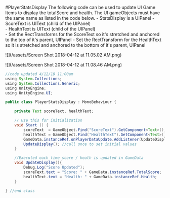 #PlayerStatsDisplay
The following code can be used to update UI Game Items to display the totalScore and health.  The UI gameObjects must have the same name as listed in the code below. 
    - StatsDisplay is a UIPanel
    - ScoreText is UIText (child of the UIPanel)  
    - HealthText is UIText (child of the UIPanel)  
    - Set the RectTransforms for the ScoreText so it's stretched and anchored to the top of it's parent, UIPanel
    - Set the RectTransform for the HealthText so it is stretched and anchored to the bottom of it's parent, UIPanel 

![](/assets/Screen Shot 2018-04-12 at 11.05.02 AM.png)

![](/assets/Screen Shot 2018-04-12 at 11.08.46 AM.png)

```java
//code updated 4/12/18 11:00am
using System.Collections;
using System.Collections.Generic;
using UnityEngine;
using UnityEngine.UI;

public class PlayerStatsDisplay : MonoBehaviour {

    private Text scoreText, healthText;

	// Use this for initialization
	void Start () {
        scoreText  = GameObject.Find("ScoreText").GetComponent<Text>();
        healthText = GameObject.Find("HealthText").GetComponent<Text>();
        GameData.instanceRef.onPlayerDataUpdate.AddListener(UpdateDisplay);
        UpdateDisplay(); //call once to set initial values
    }

    //Executed each time score / heath is updated in GameData
    void UpdateDisplay(){
        Debug.Log("Score Updated");
        scoreText.text = "Score: " + GameData.instanceRef.TotalScore;
        healthText.text = "Health: " + GameData.instanceRef.Health;
    }
    
} //end class
```

